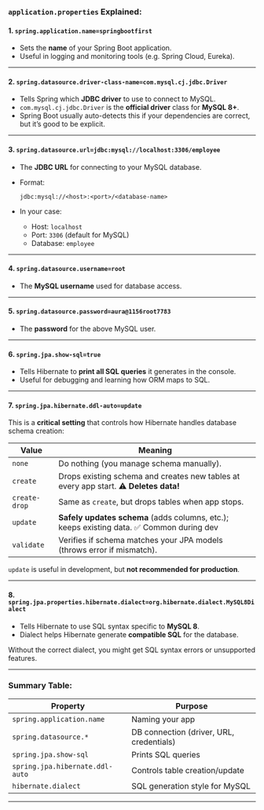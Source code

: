 ###  `application.properties` Explained:

####  1. `spring.application.name=springbootfirst`

* Sets the **name** of your Spring Boot application.
* Useful in logging and monitoring tools (e.g. Spring Cloud, Eureka).

---

####  2. `spring.datasource.driver-class-name=com.mysql.cj.jdbc.Driver`

* Tells Spring which **JDBC driver** to use to connect to MySQL.
* `com.mysql.cj.jdbc.Driver` is the **official driver** class for **MySQL 8+**.
* Spring Boot usually auto-detects this if your dependencies are correct, but it’s good to be explicit.

---

####  3. `spring.datasource.url=jdbc:mysql://localhost:3306/employee`

* The **JDBC URL** for connecting to your MySQL database.
* Format:

  ```
  jdbc:mysql://<host>:<port>/<database-name>
  ```
* In your case:

  * Host: `localhost`
  * Port: `3306` (default for MySQL)
  * Database: `employee`

---

####  4. `spring.datasource.username=root`

* The **MySQL username** used for database access.

---

####  5. `spring.datasource.password=aura@1156root7783`

* The **password** for the above MySQL user.

---

####  6. `spring.jpa.show-sql=true`

* Tells Hibernate to **print all SQL queries** it generates in the console.
* Useful for debugging and learning how ORM maps to SQL.

---

####  7. `spring.jpa.hibernate.ddl-auto=update`

This is a **critical setting** that controls how Hibernate handles database schema creation:

| Value         | Meaning                                                                                  |
| ------------- | ---------------------------------------------------------------------------------------- |
| `none`        | Do nothing (you manage schema manually).                                                 |
| `create`      | Drops existing schema and creates new tables at every app start. ⚠️ **Deletes data!**    |
| `create-drop` | Same as `create`, but drops tables when app stops.                                       |
| `update`      | **Safely updates schema** (adds columns, etc.); keeps existing data. ✅ Common during dev |
| `validate`    | Verifies if schema matches your JPA models (throws error if mismatch).                   |

 `update` is useful in development, but **not recommended for production**.

---

####  8. `spring.jpa.properties.hibernate.dialect=org.hibernate.dialect.MySQL8Dialect`

* Tells Hibernate to use SQL syntax specific to **MySQL 8**.
* Dialect helps Hibernate generate **compatible SQL** for the database.

 Without the correct dialect, you might get SQL syntax errors or unsupported features.

---

###  Summary Table:

| Property                        | Purpose                                  |
| ------------------------------- | ---------------------------------------- |
| `spring.application.name`       | Naming your app                          |
| `spring.datasource.*`           | DB connection (driver, URL, credentials) |
| `spring.jpa.show-sql`           | Prints SQL queries                       |
| `spring.jpa.hibernate.ddl-auto` | Controls table creation/update           |
| `hibernate.dialect`             | SQL generation style for MySQL           |

---
